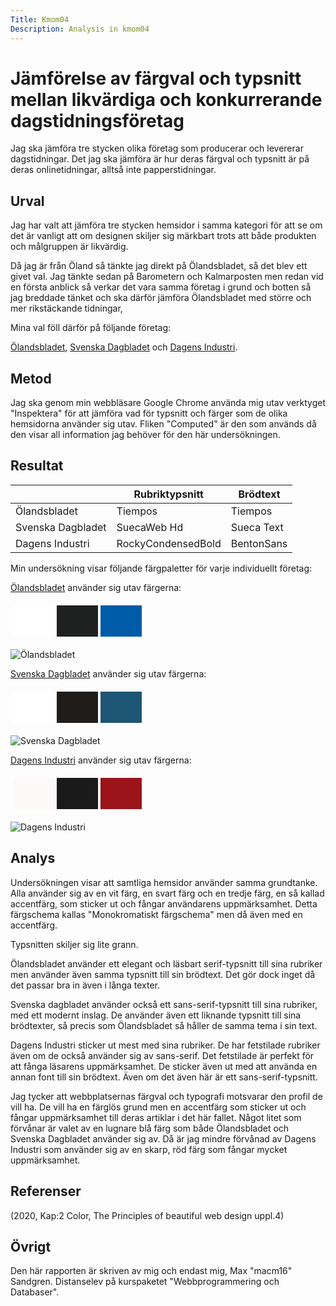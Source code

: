 ```yaml
---
Title: Kmom04
Description: Analysis in kmom04
---
```


Jämförelse av färgval och typsnitt mellan likvärdiga och konkurrerande dagstidningsföretag
=======================

Jag ska jämföra tre stycken olika företag som producerar och levererar dagstidningar. Det jag ska jämföra är hur deras färgval och typsnitt är på
deras onlinetidningar, alltså inte papperstidningar. 

Urval
-----------------------

Jag har valt att jämföra tre stycken hemsidor i samma kategori för att se om det är vanligt att om designen skiljer sig märkbart trots att både produkten
och målgruppen är likvärdig.

Då jag är från Öland så tänkte jag direkt på Ölandsbladet, så det blev ett givet val. Jag tänkte sedan på Barometern och Kalmarposten men redan vid en första anblick
så verkar det vara samma företag i grund och botten så jag breddade tänket och ska därför jämföra Ölandsbladet med större och mer rikstäckande tidningar, 

Mina val föll därför på följande företag:

[Ölandsbladet](https://www.olandsbladet.se/),
[Svenska Dagbladet](https://www.svd.se/) och
[Dagens Industri](https://www.di.se/).

Metod
-----------------------

Jag ska genom min webbläsare Google Chrome använda mig utav verktyget "Inspektera" för att jämföra vad för typsnitt och färger som de olika hemsidorna använder sig utav.
Fliken "Computed" är den som används då den visar all information jag behöver för den här undersökningen.

Resultat
-----------------------

|                    |  Rubriktypsnitt    | Brödtext   |
|--------------------|--------------------|------------|
| Ölandsbladet       | Tiempos            | Tiempos    |
| Svenska Dagbladet  | SuecaWeb Hd        | Sueca Text |
| Dagens Industri    | RockyCondensedBold | BentonSans |

Min undersökning visar följande färgpaletter för varje individuellt företag:

[Ölandsbladet](https://www.olandsbladet.se/) använder sig utav färgerna:

<table style="border-spacing: 4px; border-collapse: separate">
<tr>
<td style="height: 50px; width: 50px; background-color: #ffffff">
<td style="height: 50px; width: 50px; background-color: #1f2120">
<td style="height: 50px; width: 50px; background-color: #005ca9">
</tr>
</table>

![Ölandsbladet](../assets/img/olandsbladet.png "Uppvisning av Ölandsbladet")

[Svenska Dagbladet](https://www.svd.se/) använder sig utav färgerna:

<table style="border-spacing: 4px; border-collapse: separate">
<tr>
<td style="height: 50px; width: 50px; background-color: #ffffff">
<td style="height: 50px; width: 50px; background-color: #201c19">
<td style="height: 50px; width: 50px; background-color: #1d5674">
</tr>
</table>

![Svenska Dagbladet](../assets/img/svd.png "Uppvisning av Svenska Dagbladet")

[Dagens Industri](https://www.di.se/) använder sig utav färgerna:

<table style="border-spacing: 4px; border-collapse: separate">
<tr>
<td style="height: 50px; width: 50px; background-color: #fdf9f8">
<td style="height: 50px; width: 50px; background-color: #1a1a1a">
<td style="height: 50px; width: 50px; background-color: #9b141a">
</tr>
</table>

![Dagens Industri](../assets/img/di.png "Uppvisning av Dagens Industri")


Analys
-----------------------

Undersökningen visar att samtliga hemsidor använder samma grundtanke. Alla använder sig av en vit färg, en svart färg och en tredje färg, en så kallad accentfärg, som sticker ut
och fångar användarens uppmärksamhet. Detta färgschema kallas "Monokromatiskt färgschema" men då även med en accentfärg. 

Typsnitten skiljer sig lite grann. 

Ölandsbladet använder ett elegant och läsbart serif-typsnitt till sina rubriker men använder även samma typsnitt till sin brödtext. Det gör dock inget då det passar bra in även i långa texter.

Svenska dagbladet använder också ett sans-serif-typsnitt till sina rubriker, med ett modernt inslag. De använder även ett liknande typsnitt till sina brödtexter, så precis som Ölandsbladet så håller de samma tema i sin text.

Dagens Industri sticker ut mest med sina rubriker. De har fetstilade rubriker även om de också använder sig av sans-serif. Det fetstilade är perfekt för att fånga läsarens uppmärksamhet. De sticker även ut med att använda en annan font till
sin brödtext. Även om det även här är ett sans-serif-typsnitt.

Jag tycker att webbplatsernas färgval och typografi motsvarar den profil de vill ha. De vill ha en färglös grund men en accentfärg som sticker ut och fångar uppmärksamhet till deras artiklar i det här fallet.
Något litet som förvånar är valet av en lugnare blå färg som både Ölandsbladet och Svenska Dagbladet använder sig av. Då är jag mindre förvånad av Dagens Industri som använder sig av en skarp, röd färg som fångar mycket uppmärksamhet.


Referenser
-----------------------

(2020, Kap:2 Color, The Principles of beautiful web design uppl.4)

Övrigt
-----------------------

Den här rapporten är skriven av mig och endast mig, Max "macm16" Sandgren.
Distanselev på kurspaketet "Webbprogrammering och Databaser".